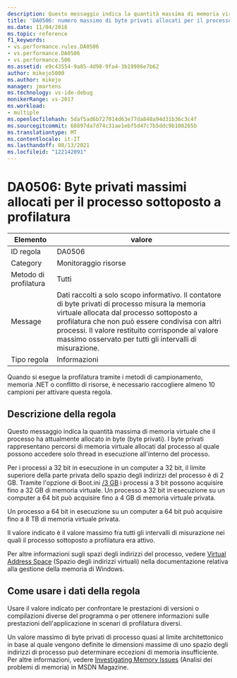 ```yaml
---
description: Questo messaggio indica la quantità massima di memoria virtuale che il processo ha attualmente allocato in byte (byte privati).
title: 'DA0506: numero massimo di byte privati allocati per il processo profilato | Microsoft Docs'
ms.date: 11/04/2016
ms.topic: reference
f1_keywords:
- vs.performance.rules.DA0506
- vs.performance.DA0506
- vs.performance.506
ms.assetid: e9c43554-9a85-4d98-9fa4-3b19986e7b62
author: mikejo5000
ms.author: mikejo
manager: jmartens
ms.technology: vs-ide-debug
monikerRange: vs-2017
ms.workload:
- multiple
ms.openlocfilehash: 5daf5ad6b727014d63e77da848a94d31b36c3c4f
ms.sourcegitcommit: 68897da7d74c31ae1ebf5d47c7b5ddc9b108265b
ms.translationtype: MT
ms.contentlocale: it-IT
ms.lasthandoff: 08/13/2021
ms.locfileid: "122142091"
---
```

# <a name="da0506-maximum-private-bytes-allocated-for-the-process-being-profiled"></a>DA0506: Byte privati massimi allocati per il processo sottoposto a profilatura

|Elemento|valore|
|-|-|
|ID regola|DA0506|
|Category|Monitoraggio risorse|
|Metodo di profilatura|Tutti|
|Message|Dati raccolti a solo scopo informativo. Il contatore di byte privati di processo misura la memoria virtuale allocata dal processo sottoposto a profilatura che non può essere condivisa con altri processi. Il valore restituito corrisponde al valore massimo osservato per tutti gli intervalli di misurazione.|
|Tipo regola|Informazioni|

 Quando si esegue la profilatura tramite i metodi di campionamento, memoria .NET o conflitto di risorse, è necessario raccogliere almeno 10 campioni per attivare questa regola.

## <a name="rule-description"></a>Descrizione della regola
 Questo messaggio indica la quantità massima di memoria virtuale che il processo ha attualmente allocato in byte (byte privati). I byte privati rappresentano percorsi di memoria virtuale allocati dal processo al quale possono accedere solo thread in esecuzione all'interno del processo.

 Per i processi a 32 bit in esecuzione in un computer a 32 bit, il limite superiore della parte privata dello spazio degli indirizzi del processo è di 2 GB. Tramite l'opzione di Boot.ini [/3 GB](https://support.microsoft.com/help/833721/available-switch-options-for-the-windows-xp-and-the-windows-server-200) i processi a 3 bit possono acquisire fino a 32 GB di memoria virtuale. Un processo a 32 bit in esecuzione su un computer a 64 bit può acquisire fino a 4 GB di memoria virtuale privata.

 Un processo a 64 bit in esecuzione su un computer a 64 bit può acquisire fino a 8 TB di memoria virtuale privata.

 Il valore indicato è il valore massimo fra tutti gli intervalli di misurazione nei quali il processo sottoposto a profilatura era attivo.

 Per altre informazioni sugli spazi degli indirizzi del processo, vedere [Virtual Address Space](/windows/win32/memory/virtual-address-space) (Spazio degli indirizzi virtuali) nella documentazione relativa alla gestione della memoria di Windows.

## <a name="how-to-use-rule-data"></a>Come usare i dati della regola
 Usare il valore indicato per confrontare le prestazioni di versioni o compilazioni diverse del programma o per ottenere informazioni sulle prestazioni dell'applicazione in scenari di profilatura diversi.

 Un valore massimo di byte privati di processo quasi al limite architettonico in base al quale vengono definite le dimensioni massime di uno spazio degli indirizzi di processo può determinare eccezioni di memoria insufficiente. Per altre informazioni, vedere [Investigating Memory Issues](/archive/msdn-magazine/2006/november/clr-inside-out-investigating-memory-issues) (Analisi dei problemi di memoria) in MSDN Magazine.

